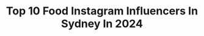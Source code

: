 ---
title: Top 10 Food Instagram Influencers In Sydney In 2024
description: >-
  Find top food Instagram influencers in Sydney in 2024. Most popular hashtags: #sydneyeats #sydneyfoodie #sydneyfood #sydney.
platform: Instagram
hits: 162
text_top: Analyze the most popular Instagram profiles on inBeat.
text_bottom: Our database has 162 Instagram influencers like this in Sydney, Australia for you to pitch.
profiles:
  - username: "happilee_munching"
    fullname: >-
      Food diary | Sydney foodie
    bio: >-
      📍SYD 😋 Munching my way to happiness ⭐ Happiness rating: 😐<🙂<😊<😄<🥰 📧 DM/email for collabs 💖 Follow for food recs!
    location: "Australia"
    followers: 6554
    engagement: 586
    commentsToLikes: 0.019226
    id: cloxojkrg0kzz0j08lx1gx61n
    verified: false
    hashtags: "#foodiesofinstagram, #broadsheetsydney, #westernsydneyfood, #urbanlistsydney"
  - username: "spread_love_food"
    fullname: >-
      SYDNEY FOODIE ⚜ YING SIEW
    bio: >-
      ☁️ just a smol girl eating a lot 🦋 Content Creator | Food | Lifestyle | Products 📩 DM for Collab/Invite/PR/Photography Rates/Social Media Management
    location: "Australia"
    followers: 17170
    engagement: 134
    commentsToLikes: 0.190849
    id: ckqas7zqkkxv80j236x7umhr2
    verified: false
    hashtags: "#australia, #photography, #sydneyfoodies, #foodshare"
  - username: "chop_n_eat"
    fullname: >-
      Chop_n_eat
    bio: >-
      Sydney’s cutest foodie couple —————————————— ♡ SYD, Australia ♡ Dm or Email for collabs & partnerships ✨ ♡ Chopneat1@gmail.com
    location: "Australia"
    followers: 7939
    engagement: 503
    commentsToLikes: 0.074545
    id: ck5buql1ui9bn0i11e9mknwxu
    verified: false
    hashtags: "#sydneyfoodie, #blogger, #parramattaeats, #foodgasm"
  - username: "ftlblog"
    fullname: >-
      FTLblog
    bio: >-
      Food 🍰, Travel 🛫, Lifestyle 🏖 and more. Explore the world 🌏 and be inspired. Capturing 📸 unforgettable moments. #FTLblog
    location: "Australia"
    followers: 2762
    engagement: 610
    commentsToLikes: 0.060995
    id: ck5zs0idcxlet0i14e4aid6b0
    verified: false
    hashtags: "#food, #ftl, #instafood, #eat"
  - username: "aisha_fiji"
    fullname: >-
      Aisha Rafiq
    bio: >-
      🥳 A bubbly gal who loves to explore 🇦🇺 Sydney & Fiji 🇫🇯 🎥 Founder: @sydneystoryteller 🌺🌊🥞🤳🏼☀️✈️
    location: "Australia"
    followers: 15376
    engagement: 276
    commentsToLikes: 0.140095
    id: closqxtoxo7tw0j08xc50fnml
    verified: false
    hashtags: "#selfie, #sydneyexplores, #balilife, #baliholiday"
  - username: "lara_hawwash"
    fullname: >-
      Lara Hawwash
    bio: >-
      Sydney Australia 🇦🇺 Ambassador:@merlinannualpassanz Modest Fashion | Event planner| Traveller | Mum For collaborating or business exposure DM me
    location: "Australia"
    followers: 74051
    engagement: 87
    commentsToLikes: 0.509508
    id: clpwukv3om89f0k086ak78vye
    verified: false
    hashtags: "#usa, #giveaway, #giveawaytime, #giveawayiphone"
  - username: "eatswithmarie"
    fullname: >-
      Marie • Sydney Food Photographer
    bio: >-
      ✨ commercial food photographer & stylist 🤍 founder @glaze.digital 🎬⤹ watch my JAPAN VLOGS!
    location: "Australia"
    followers: 27121
    engagement: 39
    commentsToLikes: 0.025942
    id: clm70ayr2grx70j08diavn5vl
    verified: false
    hashtags: "#winebar, #foodphotography, #pastries, #sydneyeats"
  - username: "marvinosifo"
    fullname: >-
      Marvin Osifo
    bio: >-
      Fashion & Celebrity Men's Stylist 📌 Australia | #StyledByMarvin 📩 hello@marvinosifo.com
    location: "Australia"
    followers: 82397
    engagement: 50
    commentsToLikes: 0.199610
    id: ckaoyzkfjjpy20i78uk1ef0zg
    verified: false
    hashtags: "#sydneylifestyle, #brisbanefoodie, #sydney, #visitbrisbane"
  - username: "thefoodinbox"
    fullname: >-
      Food Inbox 🍜 Sydney Food & Travel
    bio: >-
      🇲🇾 Kat & Alex 🇱🇧 Sydney food & travel creators 🍣✈️ enquiries ➡️ thefoodinbox@gmail.com @cheapeatssydney
    location: "Australia"
    followers: 73687
    engagement: 514
    commentsToLikes: 0.081092
    id: cloxoegi0zf7o0j0883rz4z40
    verified: false
    hashtags: "#sydneyfood, #easyrecipes, #cheapeatssydney, #halaldumplings"
  - username: "miaabites"
    fullname: >-
      mia • food content creator 🥂
    bio: >-
      🌸 welcome to my sydney food diary 🎀 ➪ to collab contact via email/dm🫶 💌 miaabitesinsta@gmail.com
    location: "Australia"
    followers: 4521
    engagement: 255
    commentsToLikes: 0.099052
    id: cloxoh44901tn0j08cjq9t096
    verified: false
    hashtags: ""
---